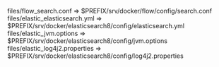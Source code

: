 files/flow_search.conf => $PREFIX/srv/docker/flow/config/search.conf
files/elastic_elasticsearch.yml => $PREFIX/srv/docker/elasticsearch8/config/elasticsearch.yml
files/elastic_jvm.options => $PREFIX/srv/docker/elasticsearch8/config/jvm.options
files/elastic_log4j2.properties => $PREFIX/srv/docker/elasticsearch8/config/log4j2.properties